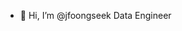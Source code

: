 - 👋 Hi, I’m @jfoongseek
Data Engineer

<!---
jfoongseek/jfoongseek is a ✨ special ✨ repository because its `README.md` (this file) appears on your GitHub profile.
You can click the Preview link to take a look at your changes.
--->

